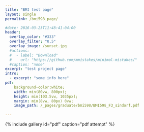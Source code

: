 ```yaml
---
title: "BMI test page"
layout: single
permalink: /bmi598_page/

#date: 2016-03-23T11:48:41-04:00
header:
  overlay_color: "#333"
  overlay_filter: "0.5"
  overlay_image: /sunset.jpg
  #actions:
  #  - label: "Download"
  #    url: "https://github.com/mmistakes/minimal-mistakes/"
  #caption: "none"
excerpt: "test project page"
intro: 
  - excerpt: "some info here"   
pdf:
    background-color:white;
    width: min(80vw, 800px);
    height: min(103.5vw, 1035px);
    margin: min(8vw, 80px) 0vw;
    image_path: /_pages/graduate/bmi598/BMI598_F3_sindorf.pdf
   
---
```


{% include gallery id="pdf" caption="pdf attempt" %}
